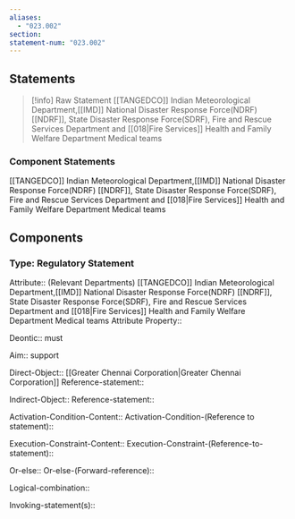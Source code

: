 ```yaml
---
aliases:
  - "023.002"
section: 
statement-num: "023.002"
---
```

## Statements 
> [!info] Raw Statement
> [[TANGEDCO]]
Indian Meteorological Department,[[IMD]]
National Disaster Response Force(NDRF) [[NDRF]], 
State Disaster Response Force(SDRF), 
Fire and Rescue Services Department and [[018|Fire Services]]
Health and Family Welfare Department 
Medical teams  
> 

### Component Statements
[[TANGEDCO]]
Indian Meteorological Department,[[IMD]]
National Disaster Response Force(NDRF) [[NDRF]], 
State Disaster Response Force(SDRF), 
Fire and Rescue Services Department and [[018|Fire Services]]
Health and Family Welfare Department 
Medical teams  
## Components
### Type: Regulatory Statement
Attribute:: (Relevant Departments)
[[TANGEDCO]]
Indian Meteorological Department,[[IMD]]
National Disaster Response Force(NDRF) [[NDRF]], 
State Disaster Response Force(SDRF), 
Fire and Rescue Services Department and [[018|Fire Services]]
Health and Family Welfare Department 
Medical teams 
	Attribute Property::

Deontic:: must

Aim:: support

Direct-Object:: [[Greater Chennai Corporation|Greater Chennai Corporation]]
	Reference-statement::

Indirect-Object::
	Reference-statement::

Activation-Condition-Content::
	Activation-Condition-(Reference to statement)::

Execution-Constraint-Content::
	Execution-Constraint-(Reference-to-statement)::

Or-else::
	Or-else-(Forward-reference)::

Logical-combination::

Invoking-statement(s)::